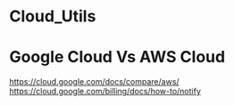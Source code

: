 # Cloud_Utils

# Google Cloud Vs AWS Cloud

   https://cloud.google.com/docs/compare/aws/
   https://cloud.google.com/billing/docs/how-to/notify
   
   


